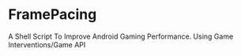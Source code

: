 # FramePacing
A Shell Script To Improve Android Gaming Performance. Using Game Interventions/Game API

